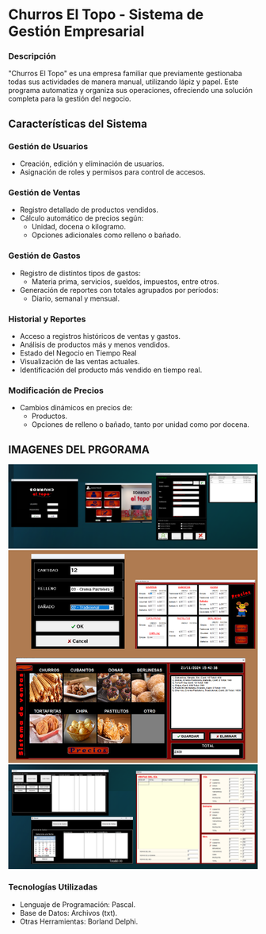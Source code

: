 # Churros El Topo - Sistema de Gestión Empresarial

### Descripción  
"Churros El Topo" es una empresa familiar que previamente gestionaba todas sus actividades de manera manual, utilizando lápiz y papel. Este programa automatiza y organiza sus operaciones, ofreciendo una solución completa para la gestión del negocio.

## Características del Sistema  
### Gestión de Usuarios  
- Creación, edición y eliminación de usuarios.
- Asignación de roles y permisos para control de accesos.
  
### Gestión de Ventas
- Registro detallado de productos vendidos.
- Cálculo automático de precios según:
  - Unidad, docena o kilogramo.
  - Opciones adicionales como relleno o bañado.

### Gestión de Gastos
- Registro de distintos tipos de gastos:
  - Materia prima, servicios, sueldos, impuestos, entre otros.
- Generación de reportes con totales agrupados por períodos:
  - Diario, semanal y mensual.

### Historial y Reportes
- Acceso a registros históricos de ventas y gastos.
- Análisis de productos más y menos vendidos.
- Estado del Negocio en Tiempo Real
- Visualización de las ventas actuales.
- Identificación del producto más vendido en tiempo real.

### Modificación de Precios
- Cambios dinámicos en precios de:
  - Productos.
  - Opciones de relleno o bañado, tanto por unidad como por docena.


## IMAGENES DEL PRGORAMA
![Imagen 1](/Img/Prototipo/1.png)
![Imagen 2](/Img/Prototipo/2.png)
![Imagen 3](/Img/Prototipo/3.png)

### Tecnologías Utilizadas
- Lenguaje de Programación: Pascal.
- Base de Datos: Archivos (txt).
- Otras Herramientas: Borland Delphi.
